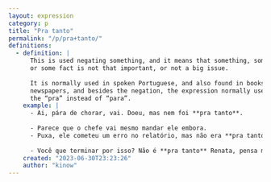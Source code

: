 ```yaml
---
layout: expression
category: p
title: "Pra tanto"
permalink: "/p/pra+tanto/"
definitions:
  - definition: |
      This is used negating something, and it means that something, someone,
      or some fact is not that important, or not a big issue.
      
      It is normally used in spoken Portuguese, and also found in books and
      newspapers, and besides the negation, the expression normally uses
      the “pra” instead of “para”.
    example: |
      - Ai, pára de chorar, vai. Doeu, mas nem foi **pra tanto**.
    
      - Parece que o chefe vai mesmo mandar ele embora.
      - Puxa, ele cometeu um erro no relatório, mas não era **pra tanto** né?
    
      - Você que terminar por isso? Não é **pra tanto** Renata, pensa melhor nisso. 
    created: "2023-06-30T23:23:26"
    author: "kinow"
---
```

